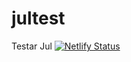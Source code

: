 # jultest
Testar Jul 
[![Netlify Status](https://api.netlify.com/api/v1/badges/8a62224d-4920-4d79-8f2e-a6b5b4d1606e/deploy-status)](https://app.netlify.com/sites/dazzling-ritchie-5a1b22/deploys)
